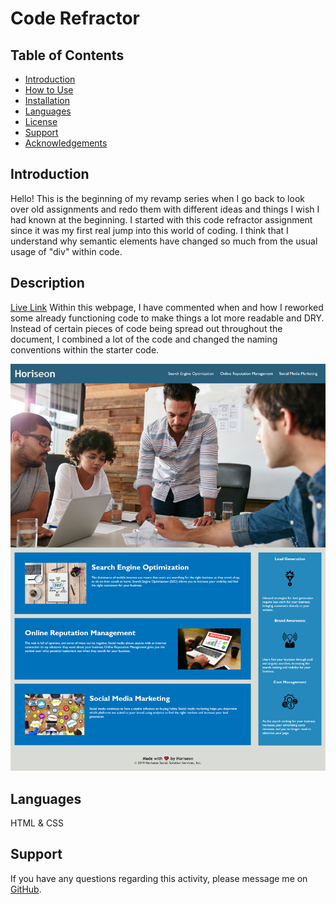 # Code Refractor
## Table of Contents
- [Introduction](#introduction)
- [How to Use](#usage)
- [Installation](#installation)
- [Languages](#language)
- [License](#license)
- [Support](#support)
- [Acknowledgements](#acknowledgements)

## Introduction
Hello! This is the beginning of my revamp series when I go back to look over old assignments and redo them with different ideas and things I wish I had known at the beginning. I started with this code refractor assignment since it was my first real jump into this world of coding. I think that I understand why semantic elements have changed so much from the usual usage of "div" within code.

## Description
[Live Link](https://vharris113.github.io/code-refractor/)
Within this webpage, I have commented when and how I reworked some already functioning code to make things a lot more readable and DRY. Instead of certain pieces of code being spread out throughout the document, I combined a lot of the code and changed the naming conventions within the starter code.

![Picture](./assets/images/screencapture.png) 

## Languages

HTML & CSS

## Support
If you have any questions regarding this activity, please message me on [GitHub](https://github.com/VHarris113).